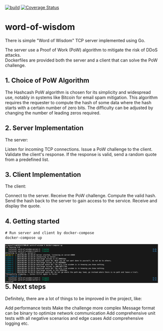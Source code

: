 [![build](https://github.com/ed16/word-of-wisdom/actions/workflows/ci-cd.yml/badge.svg)](https://github.com/ed16/word-of-wisdom/actions/workflows/ci-cd.yml)
[![Coverage Status](https://coveralls.io/repos/github/ed16/word-of-wisdom/badge.svg)](https://coveralls.io/github/ed16/word-of-wisdom)
# word-of-wisdom
There is simple "Word of Wisdom" TCP server implemented using Go.

The server use a Proof of Work (PoW) algorithm to mitigate the risk of DDoS attacks.  
Dockerfiles are provided both the server and a client that can solve the PoW challenge.

## 1. Choice of PoW Algorithm
The Hashcash PoW algorithm is chosen for its simplicity and widespread use, notably in systems like Bitcoin for email spam mitigation. This algorithm requires the requester to compute the hash of some data where the hash starts with a certain number of zero bits. The difficulty can be adjusted by changing the number of leading zeros required.

## 2. Server Implementation
The server:

Listen for incoming TCP connections.
Issue a PoW challenge to the client.
Validate the client's response.
If the response is valid, send a random quote from a predefined list.

## 3. Client Implementation
The client:

Connect to the server.
Receive the PoW challenge.
Compute the valid hash.
Send the hash back to the server to gain access to the service.
Receive and display the quote.

## 4. Getting started

```
# Run server and client by docker-compose
docker-compose up
```
<img align="left" src="./images/run.png">

## 5. Next steps

Definitely, there are a lot of things to be improved in the project, like:

Add performance tests
Make the challenge more complex
Message format can be binary to optimize network communication
Add comprehensive unit tests with all negative scenarios and edge cases
Add comprehensive logging
etc.
